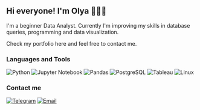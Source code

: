 ## Hi everyone! I'm Olya 👩🏼‍💻

I'm a beginner Data Analyst. Currently I'm improving my skills in database queries, programming and data visualization.

Check my portfolio here and feel free to contact me.


### Languages and Tools

![Python](https://img.shields.io/badge/-Python-grey?style=flat&logo=python)
![Jupyter Notebook](https://img.shields.io/badge/-JupyterNotebook-grey?style=flat&logo=jupyter)
![Pandas](https://img.shields.io/badge/-Pandas-grey?style=flat&logo=pandas)
![PostgreSQL](https://img.shields.io/badge/-PostgreSQL-grey?style=flat&logo=PostgreSQL)
![Tableau](https://img.shields.io/badge/-Tableau-grey?style=flat&logo=Tableau)
![Linux](https://img.shields.io/badge/-Linux-grey?style=flat&logo=linux)


### Contact me

[![Telegram](https://img.shields.io/badge/-Telegram-grey?style=flat&logo=telegram)](t.me/olyadoroshenko)
[![Email](https://img.shields.io/badge/-Telegram-grey?style=flat&logo=telegram)](dorosh3nko.o@yandex.ru)